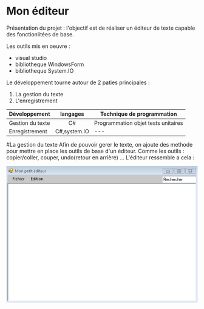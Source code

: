 # Mon éditeur
Présentation du projet : l'objectif est de réaliser un éditeur de texte capable des fonctionlitées de base. 

Les outils mis en oeuvre :
* visual studio
* bibliotheque WindowsForm
* bibliotheque System.IO

Le développement tourne autour de 2 paties principales :
1. La gestion du texte 
2. L'enregistrement

|Développement  |langages |Technique de programmation   |
|--|:---:|---|
|Gestion du texte|C#|Programmation objet tests unitaires|
|Enregistrement |C#,system.IO|---|

#La gestion du texte
Afin de pouvoir gerer le texte, on ajoute des methode pour mettre en place les outils de base d'un éditeur.
Comme les outils : copier/coller, couper, undo(retour en arrière) ...
L'éditeur ressemble a cela :

![MonEditeur.png](https://github.com/SamGdy/TpWindowsForm/blob/master/MonEditeur.PNG)
